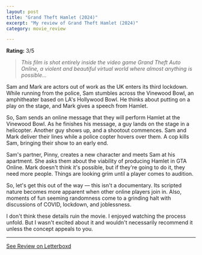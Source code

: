 ```yaml
---
layout: post
title: "Grand Theft Hamlet (2024)"
excerpt: "My review of Grand Theft Hamlet (2024)"
category: movie_review

---
```


**Rating:** 3/5

<blockquote><i>This film is shot entirely inside the video game Grand Theft Auto Online, a violent and beautiful virtual world where almost anything is possible…</i></blockquote>

Sam and Mark are actors out of work as the UK enters its third lockdown. While running from the police, Sam stumbles across the Vinewood Bowl, an amphitheater based on LA's Hollywood Bowl. He thinks about putting on a play on the stage, and Mark gives a speech from Hamlet.

So, Sam sends an online message that they will perform Hamlet at the Vinewood Bowl. As he finishes his message, a guy lands on the stage in a helicopter. Another guy shows up, and a shootout commences. Sam and Mark deliver their lines while a police copter hovers over them. A cop kills Sam, bringing their show to an early end.

Sam's partner, Pinny, creates a new character and meets Sam at his apartment. She asks them about the viability of producing Hamlet in GTA Online. Mark doesn't think it's possible, but if they're going to do it, they need more people. Things are looking grim until a player comes to audition.

So, let's get this out of the way — this isn't a documentary. Its scripted nature becomes more apparent when other online players join in. Also, moments of fun seeming randomness come to a grinding halt with discussions of COVID, lockdown, and joblessness.

I don't think these details ruin the movie. I enjoyed watching the process unfold. But I wasn't excited about it and wouldn't necessarily recommend it unless the concept appeals to you.

<hr>

[See Review on Letterboxd](https://boxd.it/91DFQr)
